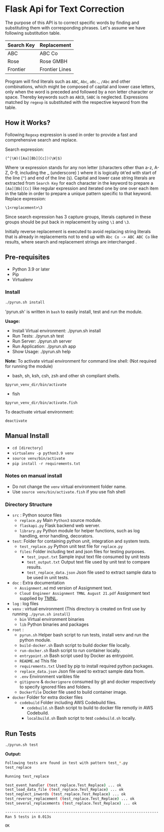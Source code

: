 # Flask Api for Text Correction #

The purpose of this API is to correct specific words by finding and substituting them with corresponding phrases. Let's assume we have following substitution table.

| Search Key | Replacement    |
|------------|----------------|
| ABC        | ABC Co         |
| Rose       | Rose GMBH      |
| Frontier   | Frontier Lines |

Program will find literals such as `ABC`, `Abc`, `aBc.`, `/Abc` and other combinations, which might be composed of capital and lower case letters, only when the word is preceded and followed by a non letter character or space. Thereby keywords such as `ABCD`, `SABC` is neglected. Expressions matched by `regexp` is substituted with the respective keyword from the table.

## How it Works? ##

Following `Regexp` expression is used in order to provide a fast and comprehensive search and replace.

Search expression:

```regexp
(^|\W)([Aa][Bb][Cc])(\W|$)
```

Where `\W` expression stands for any non letter (characters other than a-z, A-Z, 0-9, including the _ (underscore) ) where it is logically `OR`'ed with start of the line (`^`) and end of the line (`$`). Capital and lower case string literals are extracted from `Search Key` for each character in the keyword to prepare a `[Aa][Bb][Cc]` like regular expression and iterated one by one over each item in the table in order to prepare a unique pattern specific to that keyword.
Replace expression:

```regexp
\1<replacement>\3
```

Since search expression has 3 capture groups, literals captured in these groups should be put back in replacement by using `\1` and `\3`.

Initially reverse replacement is executed to avoid replacing string literals that is already in replacements not to end up with `Àbc Co -> ABC ABC Co` like results, where search and replacement strings are interchanged .

## Pre-requisites ##

* Python 3.9 or later
* Pip
* Virtualenv
  
### Install ###

```sh
./pyrun.sh install
```

'pyrun.sh' is written in `bash` to easily install, test and run the module.

__Usage:__

* Install Virtual environment:    ./pyrun.sh install
* Run Tests:                      ./pyrun.sh test
* Run Server:                     ./pyrun.sh server
* Run Application:                ./pyrun.sh app
* Show Usage:                     ./pyrun.sh help
  
__Note:__
To activate virtual environment for command line shell: (Not required for running the module)

* bash, sh, ksh, csh, zsh and other sh compliant shells.
  
`$pyrun_venv_dir/bin/activate`

* fish
  
`$pyrun_venv_dir/bin/activate.fish`
  
To deactivate virtual environment:

`deactivate`

## Manual Install ##

* `cd [directory]`
* `virtualenv -p python3.9 venv`
* `source venv/bin/activate`
* `pip install -r requirements.txt`

### Notes on manual install ###

* Do not change the `venv` virtual environment folder name.
* Use `source venv/bin/activate.fish` if you use fish shell

### Directory Structure ###

* `src` : Python source files
  * `replace.py` Main `Python3` source module.
  * `flaskapi.py` Flask backend web werver.
  * `library.py` Python module for helper functions, such as log handling, error handling, decorators.
* `test`: Folder for containing python unit, integration and system tests.
  * `test_replace.py` Python unit test file for `replace.py`
  * `files`: Folder including text and json files for testing purposes.
    * `test_input.txt` Sample input text file consumed by unit tests
    * `test_output.txt` Output text file used by unit test to compare results.
    * `test_replace_data.json` Json file used to extract sample data to be used in unit tests.
* `doc` : Extra documentation
  * `Assignment.md` md version of Assignment text.
  * `Cloud Engineer Assignment TMNL August 21.pdf` Assignment text supplied by [TMNL](https://www.tmnl.nl/).
* `log` : log files
* `venv` : virtual environment (This directory is created on first use by running `./pyrun.sh install`)
  * `bin` Virtual environment binaries
  * `lib` Python binaries and packages
* `root` :
  * `pyrun.sh` Helper bash script to run tests, install venv and run the python module.
  * `build-docker.sh` Bash script to build docker file locally.
  * `run-docker.sh` Bash script to run container locally.
  * `entrypoint.sh` Bash script used by Docker as entrypoint.
  * `README.md` This file
  * `requirements.txt` Used by pip to install required python packages.
  * `replace_data.json` Json file used to extract sample data from.
  * `.env` Environment varibles file
  * `gitignore` & `dockerignore` consumed by git and docker respectively to specify ignored files and folders.
  * `Dockerfile` Docker file used to build container image.
* `docker` Folder for extra docker files
  * `codebuild` Folder including AWS Codebuild files.
    * `codebuild.sh` Bash script to build to docker file remotly in AWS Codebuild.
    * `localbuild.sh` Bash script to test `codebuild.sh` locally.

## Run Tests ##

`./pyrun.sh test`

__Output:__

```sh
Following tests are found in test with pattern test_*.py
test_replace

Running test_replace

test_event_handler (test_replace.Test_Replace) ... ok
test_load_data_file (test_replace.Test_Replace) ... ok
test_neglect_inwords (test_replace.Test_Replace) ... ok
test_reverse_replacement (test_replace.Test_Replace) ... ok
test_several_replacements (test_replace.Test_Replace) ... ok

----------------------------------------------------------------------
Ran 5 tests in 0.013s

OK

```

